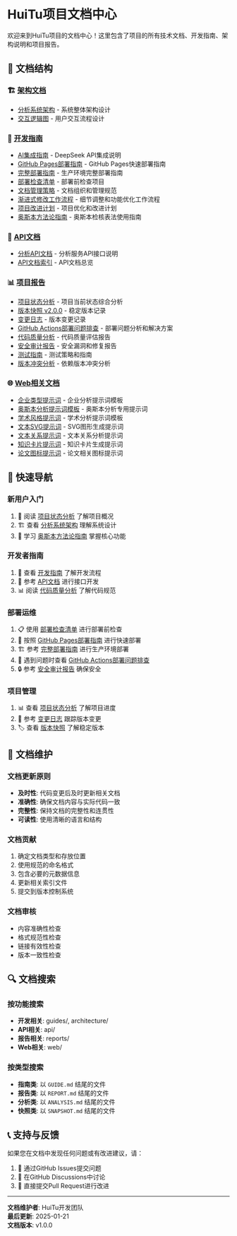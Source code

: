 # HuiTu项目文档中心

欢迎来到HuiTu项目的文档中心！这里包含了项目的所有技术文档、开发指南、架构说明和项目报告。

## 📁 文档结构

### 🏗️ [架构文档](architecture/)
- [分析系统架构](architecture/analysis-system.md) - 系统整体架构设计
- [交互逻辑图](architecture/INTERACTION_LOGIC_DIAGRAM.md) - 用户交互流程设计

### 📖 [开发指南](guides/)
- [AI集成指南](guides/ai-integration.md) - DeepSeek API集成说明
- [GitHub Pages部署指南](guides/GITHUB_PAGES_DEPLOYMENT_GUIDE.md) - GitHub Pages快速部署指南
- [完整部署指南](guides/COMPREHENSIVE_DEPLOYMENT_GUIDE.md) - 生产环境完整部署指南
- [部署检查清单](guides/DEPLOYMENT_CHECKLIST.md) - 部署前检查项目
- [文档管理策略](guides/DOCUMENTATION_STRATEGY.md) - 文档组织和管理规范
- [渐进式修改工作流程](guides/INCREMENTAL_MODIFICATION_WORKFLOW.md) - 细节调整和功能优化工作流程
- [项目改进计划](guides/IMPROVEMENT_PLAN.md) - 项目优化和改进计划
- [奥斯本方法论指南](guides/osborn-methodology-guide.md) - 奥斯本检核表法使用指南

### 🔌 [API文档](api/)
- [分析API文档](api/analysis-api.md) - 分析服务API接口说明
- [API文档索引](api/README.md) - API文档总览

### 📊 [项目报告](reports/)
- [项目状态分析](reports/PROJECT_STATUS_AND_ANALYSIS.md) - 项目当前状态综合分析
- [版本快照 v2.0.0](reports/VERSION_SNAPSHOT_v2.0.0_STABLE.md) - 稳定版本记录
- [变更日志](reports/CHANGELOG.md) - 版本变更记录
- [GitHub Actions部署问题排查](reports/GITHUB_ACTIONS_DEPLOYMENT_TROUBLESHOOTING.md) - 部署问题分析和解决方案
- [代码质量分析](reports/CODE_QUALITY_ANALYSIS_REPORT.md) - 代码质量评估报告
- [安全审计报告](reports/SECURITY_AUDIT_REPORT.md) - 安全漏洞和修复报告
- [测试指南](reports/TESTING_GUIDE.md) - 测试策略和指南
- [版本冲突分析](reports/VERSION_CONFLICT_ANALYSIS_REPORT.md) - 依赖版本冲突分析

### 🌐 [Web相关文档](web/)
- [企业类型提示词](web/企业类型提示词.md) - 企业分析提示词模板
- [奥斯本分析提示词模板](web/奥斯本分析提示词模板.md) - 奥斯本分析专用提示词
- [学术风格提示词](web/学术风格提示词.md) - 学术分析提示词模板
- [文本SVG提示词](web/文本SVG提示词.md) - SVG图形生成提示词
- [文本关系提示词](web/文本关系提示词.md) - 文本关系分析提示词
- [知识卡片提示词](web/知识卡片提示词.md) - 知识卡片生成提示词
- [论文图标提示词](web/论文图标提示词.md) - 论文相关图标提示词

## 🚀 快速导航

### 新用户入门
1. 📖 阅读 [项目状态分析](reports/PROJECT_STATUS_AND_ANALYSIS.md) 了解项目概况
2. 🏗️ 查看 [分析系统架构](architecture/analysis-system.md) 理解系统设计
3. 📝 学习 [奥斯本方法论指南](guides/osborn-methodology-guide.md) 掌握核心功能

### 开发者指南
1. 🔧 查看 [开发指南](guides/) 了解开发流程
2. 🔌 参考 [API文档](api/) 进行接口开发
3. 📊 阅读 [代码质量分析](reports/CODE_QUALITY_ANALYSIS_REPORT.md) 了解代码规范

### 部署运维
1. 📋 使用 [部署检查清单](guides/DEPLOYMENT_CHECKLIST.md) 进行部署前检查
2. 🚀 按照 [GitHub Pages部署指南](guides/GITHUB_PAGES_DEPLOYMENT_GUIDE.md) 进行快速部署
3. 🏗️ 参考 [完整部署指南](guides/COMPREHENSIVE_DEPLOYMENT_GUIDE.md) 进行生产环境部署
4. 🔧 遇到问题时查看 [GitHub Actions部署问题排查](reports/GITHUB_ACTIONS_DEPLOYMENT_TROUBLESHOOTING.md)
5. 🔒 参考 [安全审计报告](reports/SECURITY_AUDIT_REPORT.md) 确保安全

### 项目管理
1. 📊 查看 [项目状态分析](reports/PROJECT_STATUS_AND_ANALYSIS.md) 了解项目进度
2. 📝 参考 [变更日志](reports/CHANGELOG.md) 跟踪版本变更
3. 🏷️ 查看 [版本快照](reports/VERSION_SNAPSHOT_v2.0.0_STABLE.md) 了解稳定版本

## 📝 文档维护

### 文档更新原则
- **及时性**: 代码变更后及时更新相关文档
- **准确性**: 确保文档内容与实际代码一致
- **完整性**: 保持文档的完整性和连贯性
- **可读性**: 使用清晰的语言和结构

### 文档贡献
1. 确定文档类型和存放位置
2. 使用规范的命名格式
3. 包含必要的元数据信息
4. 更新相关索引文件
5. 提交到版本控制系统

### 文档审核
- 内容准确性检查
- 格式规范性检查
- 链接有效性检查
- 版本一致性检查

## 🔍 文档搜索

### 按功能搜索
- **开发相关**: guides/, architecture/
- **API相关**: api/
- **报告相关**: reports/
- **Web相关**: web/

### 按类型搜索
- **指南类**: 以 `GUIDE.md` 结尾的文件
- **报告类**: 以 `REPORT.md` 结尾的文件
- **分析类**: 以 `ANALYSIS.md` 结尾的文件
- **快照类**: 以 `SNAPSHOT.md` 结尾的文件

## 📞 支持与反馈

如果您在文档中发现任何问题或有改进建议，请：

1. 📧 通过GitHub Issues提交问题
2. 💬 在GitHub Discussions中讨论
3. 🔧 直接提交Pull Request进行改进

---

**文档维护者**: HuiTu开发团队  
**最后更新**: 2025-01-21  
**文档版本**: v1.0.0
